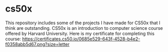 # cs50x
This repository includes some of the projects I have made for CS50x that I think are outstanding. CS50x is an introduction to computer science course offered by Harvard University. 
Here is my certificate for completing this course: https://certificates.cs50.io/0685e529-643f-4528-b4e2-f0358abb5d67.png?size=letter 
